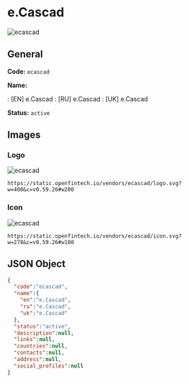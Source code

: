 
# e.Cascad 
![ecascad](https://static.openfintech.io/vendors/ecascad/logo.svg?w=400&c=v0.59.26#w200)  

## General 
 
**Code:** `ecascad` 
 
**Name:** 
 
:	[EN] e.Cascad 
:	[RU] e.Cascad 
:	[UK] e.Cascad 
 
**Status:** `active` 
 

## Images 

### Logo 
 
![ecascad](https://static.openfintech.io/vendors/ecascad/logo.svg?w=400&c=v0.59.26#w200)  

```
https://static.openfintech.io/vendors/ecascad/logo.svg?w=400&c=v0.59.26#w200
```  

### Icon 
 
![ecascad](https://static.openfintech.io/vendors/ecascad/icon.svg?w=278&c=v0.59.26#w100)  

```
https://static.openfintech.io/vendors/ecascad/icon.svg?w=278&c=v0.59.26#w100
```  

## JSON Object 

```json
{
  "code":"ecascad",
  "name":{
    "en":"e.Cascad",
    "ru":"e.Cascad",
    "uk":"e.Cascad"
  },
  "status":"active",
  "description":null,
  "links":null,
  "countries":null,
  "contacts":null,
  "address":null,
  "social_profiles":null
}
```  

